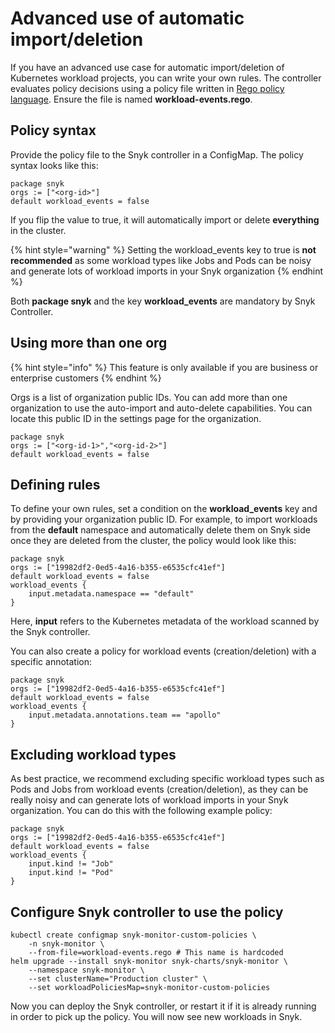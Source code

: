 # Advanced use of automatic import/deletion

If you have an advanced use case for automatic import/deletion of Kubernetes workload projects, you can write your own rules. The controller evaluates policy decisions using a policy file written in [Rego policy language](https://www.openpolicyagent.org/docs/latest/policy-language/). Ensure the file is named **workload-events.rego**.

## Policy syntax

Provide the policy file to the Snyk controller in a ConfigMap. The policy syntax looks like this:

```
package snyk
orgs := ["<org-id>"]
default workload_events = false
```

If you flip the value to true, it will automatically import or delete **everything** in the cluster.

{% hint style="warning" %}
Setting the workload\_events key to true is **not recommended** as some workload types like Jobs and Pods can be noisy and generate lots of workload imports in your Snyk organization
{% endhint %}

Both **package snyk** and the key **workload\_events** are mandatory by Snyk Controller.

## Using more than one org

{% hint style="info" %}
This feature is only available if you are business or enterprise customers
{% endhint %}

Orgs is a list of organization public IDs. You can add more than one organization to use the auto-import and auto-delete capabilities. You can locate this public ID in the settings page for the organization.

```
package snyk
orgs := ["<org-id-1>","<org-id-2>"]
default workload_events = false
```

## Defining rules

To define your own rules, set a condition on the **workload\_events** key and by providing your organization public ID. For example, to import workloads from the **default** namespace and automatically delete them on Snyk side once they are deleted from the cluster, the policy would look like this:

```
package snyk
orgs := ["19982df2-0ed5-4a16-b355-e6535cfc41ef"]
default workload_events = false
workload_events {
    input.metadata.namespace == "default"
}
```

Here, **input** refers to the Kubernetes metadata of the workload scanned by the Snyk controller.

You can also create a policy for workload events (creation/deletion) with a specific annotation:

```
package snyk
orgs := ["19982df2-0ed5-4a16-b355-e6535cfc41ef"]
default workload_events = false
workload_events {
    input.metadata.annotations.team == "apollo"
}
```

## Excluding workload types

As best practice, we recommend excluding specific workload types such as Pods and Jobs from workload events (creation/deletion), as they can be really noisy and can generate lots of workload imports in your Snyk organization. You can do this with the following example policy:

```
package snyk
orgs := ["19982df2-0ed5-4a16-b355-e6535cfc41ef"]
default workload_events = false
workload_events {
    input.kind != "Job"
    input.kind != "Pod"
}
```

## Configure Snyk controller to use the policy

```
kubectl create configmap snyk-monitor-custom-policies \
    -n snyk-monitor \
    --from-file=workload-events.rego # This name is hardcoded
helm upgrade --install snyk-monitor snyk-charts/snyk-monitor \
    --namespace snyk-monitor \
    --set clusterName="Production cluster" \
    --set workloadPoliciesMap=snyk-monitor-custom-policies
```

Now you can deploy the Snyk controller, or restart it if it is already running in order to pick up the policy. You will now see new workloads in Snyk.
